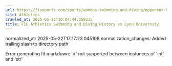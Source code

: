 ```yaml
---
url: https://fiusports.com/sports/womens-swimming-and-diving/opponent-history/lynn-university/88/
site: Athletics
crawled_at: 2025-05-13T10:04:44.259235
title: FIU Athletics Swimming and Diving History vs Lynn University
---
```

normalized_at: 2025-05-22T17:17:23.045108
normalization_changes: Added trailing slash to directory path

Error generating fit markdown: '<' not supported between instances of 'int' and 'str'